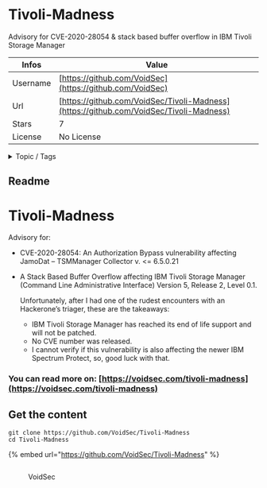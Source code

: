 # Tivoli-Madness

Advisory for CVE-2020-28054 & stack based buffer overflow in IBM Tivoli Storage Manager

| Infos    | Value                                                              |
| -------- | -------------------------------------------------------------------|
| Username | [https://github.com/VoidSec](https://github.com/VoidSec) |
| Url      | [https://github.com/VoidSec/Tivoli-Madness](https://github.com/VoidSec/Tivoli-Madness)                                               |
| Stars    | 7                                                          |
| License  | No License                                                        |

<details>

<summary>Topic / Tags</summary>

* authorization-bypass* buffer-overflow* exploit* ibm* jamodat* tivoli* voidsec

</details>

## Readme

# Tivoli-Madness
Advisory for:

+ CVE-2020-28054: An Authorization Bypass vulnerability affecting JamoDat – TSMManager Collector v. <= 6.5.0.21
+ A Stack Based Buffer Overflow affecting IBM Tivoli Storage Manager (Command Line Administrative Interface) Version 5, Release 2, Level 0.1. 

	Unfortunately, after I had one of the rudest encounters with an Hackerone’s triager, these are the takeaways: 
	+ IBM Tivoli Storage Manager has reached its end of life support and will not be patched.
	+ No CVE number was released.
	+ I cannot verify if this vulnerability is also affecting the newer IBM Spectrum Protect, so, good luck with that.

### You can read more on: [https://voidsec.com/tivoli-madness](https://voidsec.com/tivoli-madness)


## Get the content

```
git clone https://github.com/VoidSec/Tivoli-Madness
cd Tivoli-Madness
```

{% embed url="https://github.com/VoidSec/Tivoli-Madness" %}

<figure><img src="https://avatars.githubusercontent.com/u/5717603?v=4" alt=""><figcaption><p>VoidSec</p></figcaption></figure>
